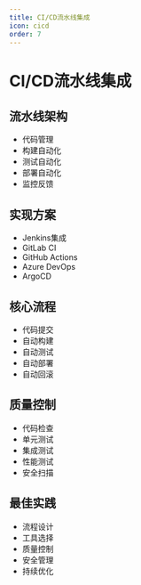 ```yaml
---
title: CI/CD流水线集成
icon: cicd
order: 7
---
```


# CI/CD流水线集成

## 流水线架构
- 代码管理
- 构建自动化
- 测试自动化
- 部署自动化
- 监控反馈

## 实现方案
- Jenkins集成
- GitLab CI
- GitHub Actions
- Azure DevOps
- ArgoCD

## 核心流程
- 代码提交
- 自动构建
- 自动测试
- 自动部署
- 自动回滚

## 质量控制
- 代码检查
- 单元测试
- 集成测试
- 性能测试
- 安全扫描

## 最佳实践
- 流程设计
- 工具选择
- 质量控制
- 安全管理
- 持续优化
